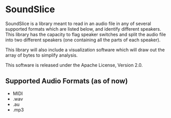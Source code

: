 SoundSlice
===================================

SoundSlice is a library meant to read in an audio file in any of several supported formats which are listed below, and identify different speakers. This library has the capacity to flag speaker switches and split the audio file into two different speakers (one containing all the parts of each speaker).

This library will also include a visualization software which will draw out the array of bytes to simplify analysis.

This software is released under the Apache License, Version 2.0.


Supported Audio Formats (as of now)
--------

* MIDI
* .wav
* .au
* .mp3

[//]: # (sentence diorization - ward)
